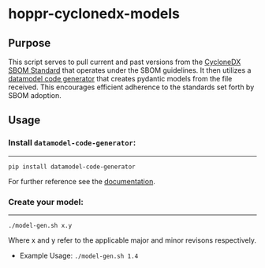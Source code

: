 # hoppr-cyclonedx-models

## Purpose
This script serves to pull current and past versions from the [CycloneDX SBOM Standard](https://github.com/CycloneDX) that operates under the SBOM guidelines.  It then utilizes a [datamodel code generator](https://github.com/CycloneDX) that creates pydantic models from the file received. This encourages efficient adherence to the standards set forth by SBOM adoption.

## Usage 
### Install `datamodel-code-generator`:
-----------------------------------------
`pip install datamodel-code-generator`

For further reference see the [documentation](https://koxudaxi.github.io/datamodel-code-generator/).

### Create your model:
-----------------------------------------
`./model-gen.sh x.y` 

Where x and y refer to the applicable major and minor revisons respectively.

* Example Usage: `./model-gen.sh 1.4`
